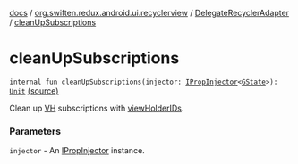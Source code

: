 [docs](../../index.md) / [org.swiften.redux.android.ui.recyclerview](../index.md) / [DelegateRecyclerAdapter](index.md) / [cleanUpSubscriptions](./clean-up-subscriptions.md)

# cleanUpSubscriptions

`internal fun cleanUpSubscriptions(injector: `[`IPropInjector`](../../org.swiften.redux.ui/-i-prop-injector/index.md)`<`[`GState`](index.md#GState)`>): `[`Unit`](https://kotlinlang.org/api/latest/jvm/stdlib/kotlin/-unit/index.html) [(source)](https://github.com/protoman92/KotlinRedux/tree/master/android\android-recyclerview\src\main\java/org/swiften/redux/android/ui/recyclerview/RecyclerAdapter.kt#L124)

Clean up [VH](index.md#VH) subscriptions with [viewHolderIDs](view-holder-i-ds.md).

### Parameters

`injector` - An [IPropInjector](../../org.swiften.redux.ui/-i-prop-injector/index.md) instance.